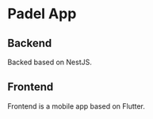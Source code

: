 # Padel App
## Backend
Backed based on NestJS.

## Frontend
Frontend is a mobile app based on Flutter.
